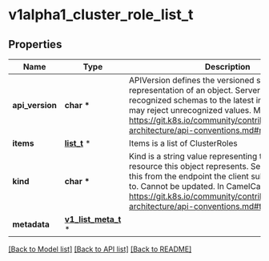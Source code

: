 # v1alpha1_cluster_role_list_t

## Properties
Name | Type | Description | Notes
------------ | ------------- | ------------- | -------------
**api_version** | **char \*** | APIVersion defines the versioned schema of this representation of an object. Servers should convert recognized schemas to the latest internal value, and may reject unrecognized values. More info: https://git.k8s.io/community/contributors/devel/sig-architecture/api-conventions.md#resources | [optional] 
**items** | [**list_t**](v1alpha1_cluster_role.md) \* | Items is a list of ClusterRoles | 
**kind** | **char \*** | Kind is a string value representing the REST resource this object represents. Servers may infer this from the endpoint the client submits requests to. Cannot be updated. In CamelCase. More info: https://git.k8s.io/community/contributors/devel/sig-architecture/api-conventions.md#types-kinds | [optional] 
**metadata** | [**v1_list_meta_t**](v1_list_meta.md) \* |  | [optional] 

[[Back to Model list]](../README.md#documentation-for-models) [[Back to API list]](../README.md#documentation-for-api-endpoints) [[Back to README]](../README.md)


